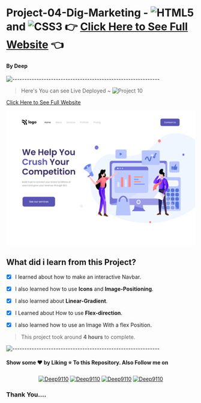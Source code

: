 # Project-04-Dig-Marketing -  ![HTML5](https://img.shields.io/badge/-HTML5-E34F26?style=flat-square&logo=html5&logoColor=white) and ![CSS3](https://img.shields.io/badge/-CSS3-1572B6?style=flat-square&logo=css3)   :point_right: [Click Here to See Full Website](https://dig-marketing.netlify.app/) :point_left:
#### By Deep 
![-------------------------------------------------------------](https://raw.githubusercontent.com/andreasbm/readme/master/assets/lines/rainbow.png)


> Here's You can see Live Deployed  ~  ![Project 10](https://img.shields.io/badge/Project-10-yellow)     


[Click Here to See Full Website](https://manwithstyle.netlify.app/)

![Completed Website](assets/Completed.png)

## What did i learn from this Project?

- [X] I learned about how to make an interactive Navbar.
- [X] I also learned how to use **Icons** and **Image-Positioning**.
- [X] I also learned about **Linear-Gradient**.
- [X] I Learned about How to use **Flex-direction**.
- [X] I also learned how to use an Image With a flex Position.


> This project took around **4 hours** to complete.

![-------------------------------------------------------------](https://raw.githubusercontent.com/andreasbm/readme/master/assets/lines/rainbow.png)

#### Show some ❤️ by Liking ⭐ To this Repository. Also Follow me on 

<p align="center">
  <a href="#" target="blank"><img align="center" src="https://raw.githubusercontent.com/rahuldkjain/github-profile-readme-generator/master/src/images/icons/Social/twitter.svg" alt="Deep9110" height="30" width="40" /></a>
<a href="https://www.linkedin.com/in/deepsundar-rout-52968b202/" target="blank"><img align="center" src="https://raw.githubusercontent.com/rahuldkjain/github-profile-readme-generator/master/src/images/icons/Social/linked-in-alt.svg" alt="Deep9110" height="30" width="40" /></a>
<a href="#" target="blank"><img align="center" src="https://raw.githubusercontent.com/rahuldkjain/github-profile-readme-generator/master/src/images/icons/Social/instagram.svg" alt="Deep9110" height="30" width="40" /></a>
  <a href="https://deep9110.hashnode.dev/" target="blank"><img align="center" src="https://img.shields.io/badge/Hashnode-2962FF?style=for-the-badge&logo=hashnode&logoColor=white" alt="Deep9110" height="30" width="60" /></a>
</p>

### Thank You....
